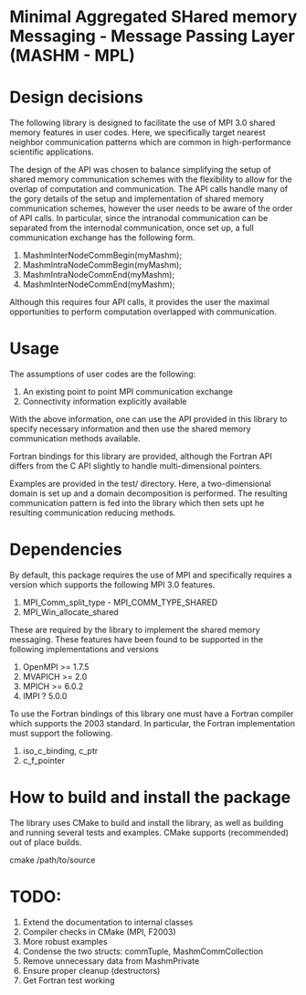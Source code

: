 # Minimal Aggregated SHared memory Messaging - Message Passing Layer (MASHM - MPL)

# Design decisions

The following library is designed to facilitate the use of MPI 3.0 shared memory features in user codes. Here, we specifically target nearest neighbor communication patterns which are common in high-performance scientific applications. 

The design of the API was chosen to balance simplifying the setup of shared memory communication schemes with the flexibility to allow for the overlap of computation and communication. The API calls handle many of the gory details of the setup and implementation of shared memory communication schemes, however the user needs to be aware of the order of API calls. In particular, since the intranodal communication can be separated from the internodal communication, once set up, a full communication exchange has the following form.

1. MashmInterNodeCommBegin(myMashm);
2. MashmIntraNodeCommBegin(myMashm);
3. MashmIntraNodeCommEnd(myMashm);
4. MashmInterNodeCommEnd(myMashm);

Although this requires four API calls, it provides the user the maximal opportunities to perform computation overlapped with communication.

# Usage

The assumptions of user codes are the following:

1. An existing point to point MPI communication exchange
2. Connectivity information explicitly available

With the above information, one can use the API provided in this library to specify necessary information and then use the shared memory communication methods available.

Fortran bindings for this library are provided, although the Fortran API differs from the C API slightly to handle multi-dimensional pointers.

Examples are provided in the test/ directory. Here, a two-dimensional domain is set up and a domain decomposition is performed. The resulting communication pattern is fed into the library which then sets upt he resulting communication reducing methods.

# Dependencies

By default, this package requires the use of MPI and specifically requires a version which supports the following MPI 3.0 features.

1. MPI_Comm_split_type - MPI_COMM_TYPE_SHARED
2. MPI_Win_allocate_shared

These are required by the library to implement the shared memory messaging. These features have been found to be supported in the following implementations and versions

1. OpenMPI >= 1.7.5
2. MVAPICH >= 2.0
3. MPICH >= 6.0.2
4. IMPI ? 5.0.0

To use the Fortran bindings of this library one must have a Fortran compiler which supports the 2003 standard. In particular, the Fortran implementation must support the following.

1. iso_c_binding, c_ptr
2. c_f_pointer

# How to build and install the package

The library uses CMake to build and install the library, as well as building and running several tests and examples. CMake supports (recommended) out of place builds.

cmake /path/to/source

# TODO:

1. Extend the documentation to internal classes 
2. Compiler checks in CMake (MPI, F2003)
3. More robust examples
4. Condense the two structs: commTuple, MashmCommCollection
5. Remove unnecessary data from MashmPrivate
6. Ensure proper cleanup (destructors) 
7. Get Fortran test working
